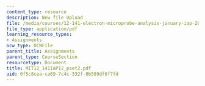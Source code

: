 ```yaml
---
content_type: resource
description: New file Upload
file: /media/courses/12-141-electron-microprobe-analysis-january-iap-2012/0f5c8ceaca697c4c332f8b589df6f7fd_MIT12_141IAP12_pset2.pdf
file_type: application/pdf
learning_resource_types:
- Assignments
ocw_type: OCWFile
parent_title: Assignments
parent_type: CourseSection
resourcetype: Document
title: MIT12_141IAP12_pset2.pdf
uid: 0f5c8cea-ca69-7c4c-332f-8b589df6f7fd
---
```

